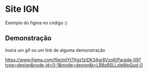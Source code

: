 
# Site IGN

Exemplo do figma no código :)


## Demonstração

Insira um gif ou um link de alguma demonstração

https://www.figma.com/file/mIYt7Xgz1ziDK34gr8Vzo6/Parada-09?type=design&node-id=0-1&mode=design&t=LB8a9SLLxleWpQud-0
